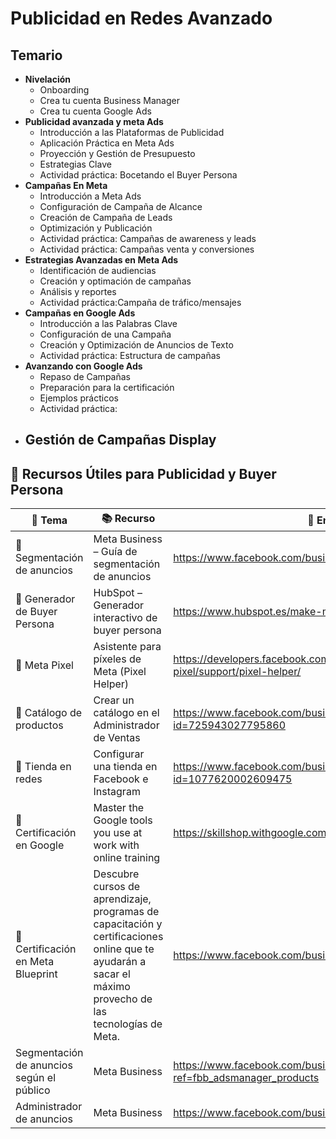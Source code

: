# Publicidad en Redes Avanzado

## Temario
- **Nivelación**
    - Onboarding
    - Crea tu cuenta Business Manager
    - Crea tu cuenta Google Ads
- **Publicidad avanzada y meta Ads**
    - Introducción a las Plataformas de Publicidad
    - Aplicación Práctica en Meta Ads
    - Proyección y Gestión de Presupuesto
    - Estrategias Clave
    - Actividad práctica: Bocetando el Buyer Persona
- **Campañas En Meta**
    - Introducción a Meta Ads
    - Configuración de Campaña de Alcance
    - Creación de Campaña de Leads
    - Optimización y Publicación
    - Actividad práctica: Campañas de awareness y leads
    - Actividad práctica: Campañas venta y conversiones
- **Estrategias Avanzadas en Meta Ads**
    - Identificación de audiencias
    - Creación y optimación de campañas
    - Análisis y reportes
    - Actividad práctica:Campaña de tráfico/mensajes 
- **Campañas en Google Ads**
    - Introducción a las Palabras Clave
    - Configuración de una Campaña
    - Creación y Optimización de Anuncios de Texto
    - Actividad práctica: Estructura de campañas
- **Avanzando con Google Ads**
    - Repaso de Campañas
    - Preparación para la certificación
    - Ejemplos prácticos
    - Actividad práctica:
- **Gestión de Campañas Display**
    - 

## 🧠 Recursos Útiles para Publicidad y Buyer Persona

| 📌 Tema | 📚 Recurso | 🔗 Enlace |
|--------|------------|----------|
| 🎯 Segmentación de anuncios | Meta Business – Guía de segmentación de anuncios | https://www.facebook.com/business/ads/ad-targeting |
| 👤 Generador de Buyer Persona | HubSpot – Generador interactivo de buyer persona | https://www.hubspot.es/make-my-persona |
| 🧩 Meta Pixel | Asistente para píxeles de Meta (Pixel Helper) | https://developers.facebook.com/docs/meta-pixel/support/pixel-helper/ |
| 🛒 Catálogo de productos | Crear un catálogo en el Administrador de Ventas | https://www.facebook.com/business/help/1275400645914358?id=725943027795860 |
| 🏬 Tienda en redes | Configurar una tienda en Facebook e Instagram | https://www.facebook.com/business/help/268860861184453?id=1077620002609475 |
| 🏢 Certificación en Google | Master the Google tools you use at work with online training | https://skillshop.withgoogle.com/ |
| 🚀 Certificación en Meta Blueprint | Descubre cursos de aprendizaje, programas de capacitación y certificaciones online que te ayudarán a sacar el máximo provecho de las tecnologías de Meta. | https://www.facebook.com/business/learn |
| Segmentación de anuncios según el público | Meta Business | https://www.facebook.com/business/ads/ad-targeting?ref=fbb_adsmanager_products | 
| Administrador de anuncios | Meta Business | https://www.facebook.com/business/tools/ads-manager/tips |